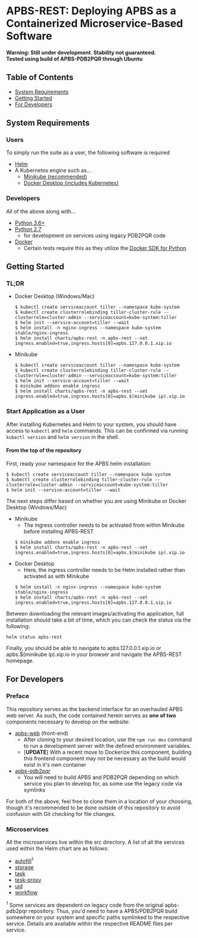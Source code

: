 # APBS-REST: Deploying APBS as a Containerized Microservice-Based Software

**Warning: Still under development. Stability not guaranteed.**  
**Tested using build of APBS-PDB2PQR through Ubuntu**

## Table of Contents
* [System Requirements](##System-Requirements)
* [Getting Started](##Getting-Started)
* [For Developers](##For-Developers)
<!-- * [Setup](##Setup)
* [Execution](##Execution) -->

## System Requirements
### Users
To simply run the suite as a user, the following software is required
- [Helm](https://helm.sh/) 
- A Kubernetes engine such as...
    - [Minikube (recommended)](https://kubernetes.io/docs/tasks/tools/install-minikube/)
    - [Docker Desktop (includes Kubernetes)]()
### Developers
All of the above along with...
- [Python 3.6+](https://www.python.org/downloads/)
- [Python 2.7](https://www.python.org/downloads/release/python-2716/)
    - for development on services using legacy PDB2PQR code
- [Docker](https://docs.docker.com/install/)
    - Certain tests require this as they utilize the [Docker SDK for Python](https://docker-py.readthedocs.io/en/stable/)

## Getting Started

### TL;DR
- Docker Desktop (Windows/Mac)
    ```shell
    $ kubectl create serviceaccount tiller --namespace kube-system
    $ kubectl create clusterrolebinding tiller-cluster-rule --clusterrole=cluster-admin --serviceaccount=kube-system:tiller
    $ helm init --service-account=tiller --wait
    $ helm install -n nginx-ingress --namespace kube-system stable/nginx-ingress
    $ helm install charts/apbs-rest -n apbs-rest --set ingress.enabled=true,ingress.hosts[0]=apbs.127.0.0.1.xip.io
    ```

- Minikube
    ```shell
    $ kubectl create serviceaccount tiller --namespace kube-system
    $ kubectl create clusterrolebinding tiller-cluster-rule --clusterrole=cluster-admin --serviceaccount=kube-system:tiller
    $ helm init --service-account=tiller --wait
    $ minikube addons enable ingress
    $ helm install charts/apbs-rest -n apbs-rest --set ingress.enabled=true,ingress.hosts[0]=apbs.$(minikube ip).xip.io
    ```


### Start Application as a User

After installing Kubernetes and Helm to your system, you should have access to ```kubectl``` and ```helm``` commands. This can be confirmed via running ```kubectl version``` and ```helm version``` in the shell.

#### From the top of the repository
First, ready your namespace for the APBS helm installation:
```shell
$ kubectl create serviceaccount tiller --namespace kube-system
$ kubectl create clusterrolebinding tiller-cluster-rule --clusterrole=cluster-admin --serviceaccount=kube-system:tiller
$ helm init --service-account=tiller --wait
```

The next steps differ based on whether you are using Minikube or Docker Desktop (Windows/Mac)
- Minikube
    - The ingress controller needs to be activated from within Minikube before installing APBS-REST
    ```shell
    $ minikube addons enable ingress
    $ helm install charts/apbs-rest -n apbs-rest --set ingress.enabled=true,ingress.hosts[0]=apbs.$(minikube ip).xip.io
    ```
- Docker Desktop
    - Here, the ingress controller needs to be Helm installed rather than activated as with Minikube
    ```shell
    $ helm install -n nginx-ingress --namespace kube-system stable/nginx-ingress
    $ helm install charts/apbs-rest -n apbs-rest --set ingress.enabled=true,ingress.hosts[0]=apbs.127.0.0.1.xip.io
    ```

Between downloading the relevant images/activating the application, full installation should take a bit of time, which you can check the status via the following:
```shell
helm status apbs-rest
```

Finally, you should be able to navigate to apbs.127.0.0.1.xip.io or apbs.$(minikube ip).xip.io in your browser and navigate the APBS-REST homepage.

## For Developers

### Preface
This repository serves as the backend interface for an overhauled APBS web server.  As such, the code contained herein serves as **one of two** components necessary to develop on the website:
* [apbs-web](https://github.com/Eo300/apbs-web) (front-end)
  * After cloning to your desired location, use the ```npm run dev``` command to run a development server with the defined environment variables.
  * [**UPDATE**] With a recent move to Dockerize this component, building this frontend component may not be necessary as the build would exist in it's own container
* [apbs-pdb2pqr](https://github.com/Electrostatics/apbs-pdb2pqr)  
  * You will need to build APBS and PDB2PQR depending on which service you plan to develop for, as some use the legacy code via symlinks

For both of the above, feel free to clone them in a location of your choosing, though it's recommended to be done outside of this repository to avoid confusion with Git checking for file changes.

### Microservices

All the microservices live within the src directory. A list of all the services used within the Helm chart are as follows:
- [autofill](src/autofill)<sup>1</sup>
- [storage](src/storage)
- [task](src/task)
- [tesk-proxy](src/tesk)
- [uid](src/uid)
- [workflow](src/v2_workflow)

<sup>1</sup> Some services are dependent on legacy code from the original apbs-pdb2pqr repository.  Thus, you'd need to have a APBS/PDB2PQR build somewhere on your system and specific paths symlinked to the respective service.  Details are available within the respective README files per service.

<!-- ## Setup
### Initiate Python virtualenv "./venv/"  
From the repository root, run [initVenv.sh](initVenv.sh), which will build a Python virtualenv at "./venv" and installs the necessary Python modules within it.
```shell
./initVenv.sh
```

### Create Symbolic Link to Your PDB2PQR Build Directory
From the repository root:
```shell
ln -s <PATH TO PDB2PQR BUILD DIRECTORY> ./pdb2pqr_build
```

### Copy edited PDB2PQR *.py files into build directory  
From the repository root, copy the related PDB2PQR files ([main_cgi.py](src/pdb2pqr_build_materials/main_cgi.py), [apbs_cgi.py](src/pdb2pqr_build_materials/apbs_cgi.py), and [querystatus.py](src/pdb2pqr_build_materials/querystatus.py)) into the build directory as they are modified to work with the Flask server
```shell
cp main_cgi.py apbs_cgi.py querystatus.py ./pdb2pqr_build/.
```  
Alternatively, you may create a symbolic link to the aforementioned files instead. **(This is recommended if editing the files as it'd remove the need to constantly copy/paste to see new changes)**

## Execution
### To run the Flask server (Python virtualenv is recommended)
* Usage of a Python virtual environment is recommended (see "Initiate Python virtualenv './venv/'" above)

* Install the latest version of Flask (should already be installed if [initVenv.sh](initVenv.sh) was run)

* From the **repository root**, set the appropriate environment variables for running/debug and have at it
```shell
export FLASK_APP=server.py
export FLASK_DEBUG=1
flask run
``` -->
